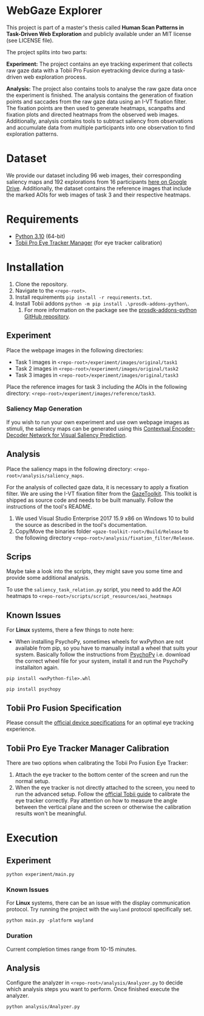 # WebGaze Explorer
This project is part of a master's thesis called **Human Scan Patterns in Task-Driven Web Exploration** and publicly available under an MIT license (see LICENSE file).

The project splits into two parts:

**Experiment:** The project contains an eye tracking experiment that collects raw gaze data with a Tobii Pro Fusion eyetracking device during a task-driven web exploration process. 

**Analysis:** The project also contains tools to analyse the raw gaze data once the experiment is finished. The analysis contains the generation of fixation points and saccades from the raw gaze data using an I-VT fixation filter. The fixation points are then used to generate heatmaps, scanpaths and fixation plots and directed heatmaps from the observed web images. Additionally, analysis contains tools to subtract saliency from observations and accumulate data from multiple participants into one observation to find exploration patterns.

# Dataset
We provide our dataset including 96 web images, their corresponding saliency maps and 192 explorations from 16 participants [here on Google Drive](https://drive.google.com/file/d/1WVXw3HVWfmwxyIPCRhQ2wok6KzX42alS/view). Additionally, the dataset contains the reference images that include the marked AOIs for web images of task 3 and their respective heatmaps.

# Requirements
* [Python 3.10](https://www.python.org/downloads/release/python-3100/) (64-bit)
* [Tobii Pro Eye Tracker Manager](https://connect.tobii.com/s/etm-downloads?language=en_US) (for eye tracker calibration)

# Installation
1. Clone the repository.
2. Navigate to the `<repo-root>`.
3. Install requirements `pip install -r requirements.txt`. 
4. Install Tobii addons `python -m pip install .\prosdk-addons-python\`.
   1. For more information on the package see the [prosdk-addons-python GitHub repository](https://github.com/tobiipro/prosdk-addons-python).

## Experiment
Place the webpage images in the following directories:
* Task 1 images in `<repo-root>/experiment/images/original/task1`
* Task 2 images in `<repo-root>/experiment/images/original/task2`
* Task 3 images in `<repo-root>/experiment/images/original/task3`

Place the reference images for task 3 including the AOIs in the following directory: `<repo-root>/experiment/images/reference/task3`.

### Saliency Map Generation
If you wish to run your own experiment and use own webpage images as stimuli, the saliency maps can be generated using this [Contextual Encoder-Decoder Network
for Visual Saliency Prediction](https://github.com/alexanderkroner/saliency).

## Analysis
Place the saliency maps in the following directory: `<repo-root>/analysis/saliency_maps`.

For the analysis of collected gaze data, it is necessary to  apply a fixation filter.
We are using the I-VT fixation filter from the [GazeToolkit](https://github.com/uxifiit/GazeToolkit).
This toolkit is shipped as source code and needs to be built manually. Follow the instructions of the tool's README.

1. We used Visual Studio Enterprise 2017 15.9 x86 on Windows 10 to build the source as described in the tool's documentation.
2. Copy/Move the binaries folder `<gaze-toolkit-root>/Build/Release` to the following directory `<repo-root>/analysis/fixation_filter/Release`.

## Scrips
Maybe take a look into the scripts, they might save you some time and provide some additional analysis.

To use the `saliency_task_relation.py` script, you need to add the AOI heatmaps to `<repo-root>/scripts/script_resources/aoi_heatmaps`


## Known Issues
For **Linux** systems, there a few things to note here:
* When installing PsychoPy, sometimes wheels for wxPython are not available from pip, so you have to manually install a wheel that suits your system. Basically follow the instructions from [PsychoPy](https://www.psychopy.org/download.html#linux-install) i.e. download the correct wheel file for your system, install it and run the PsychoPy installaiton again.

`pip install <wxPython-file>.whl`

`pip install psychopy`

## Tobii Pro Fusion Specification
Please consult the [official device specifications](https://go.tobii.com/tobii-pro-fusion-user-manual) for an optimal eye tracking experience.

## Tobii Pro Eye Tracker Manager Calibration
There are two options when calibrating the Tobii Pro Fusion Eye Tracker:
1. Attach the eye tracker to the bottom center of the screen and run the normal setup.
2. When the eye tracker is not directly attached to the screen, you need to run the advanced setup. Follow the [official Tobii guide](https://connect.tobii.com/s/article/how-to-configure-an-advanced-display-setup?language=en_US) to calibrate the eye tracker correctly. Pay attention on how to measure the angle between the vertical plane and the screen or otherwise the calibration results won't be meaningful.

# Execution
## Experiment
`python experiment/main.py`

### Known Issues
For **Linux** systems, there can be an issue with the display communication protocol. Try running the project with the `wayland` protocol specifically set.

`python main.py -platform wayland`

### Duration
Current completion times range from 10-15 minutes.

## Analysis
Configure the analyzer in `<repo-root>/analysis/Analyzer.py` to decide which analysis steps you want to perform. Once finished execute the analyzer.

`python analysis/Analyzer.py`